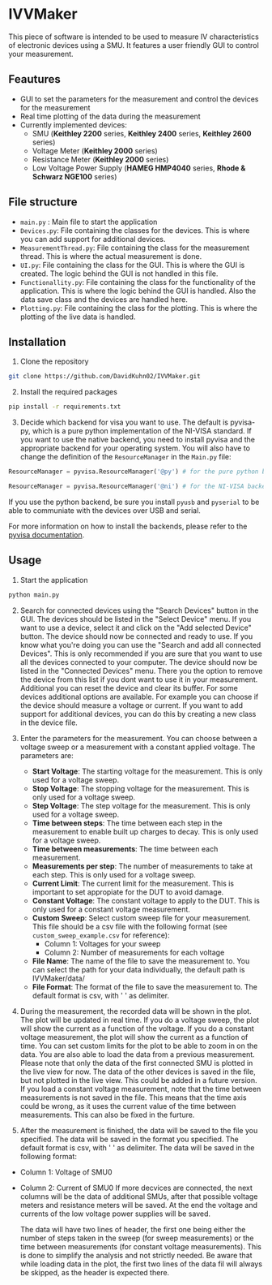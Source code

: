 # IVVMaker
This piece of software is intended to be used to measure IV characteristics of electronic devices using a SMU. It features a user friendly GUI to control your measurement.

## Feautures
- GUI to set the parameters for the measurement and control the devices for the measurement
- Real time plotting of the data during the measurement
- Currently implemented devices:
    - SMU (__Keithley 2200__ series, __Keithley 2400__ series, __Keithley 2600__ series)
    - Voltage Meter (__Keithley 2000__ series)
    - Resistance Meter (__Keithley 2000__ series)
    - Low Voltage Power Supply (__HAMEG HMP4040__ series, __Rhode & Schwarz NGE100__ series) 

## File structure
- `main.py` : Main file to start the application
- `Devices.py`: File containing the classes for the devices. This is where you can add support for additional devices.
- `MeasurementThread.py`: File containing the class for the measurement thread. This is where the actual measurement is done.
- `UI.py`: File containing the class for the GUI. This is where the GUI is created. The logic behind the GUI is not handled in this file.
- `Functionallity.py`: File containing the class for the functionality of the application. This is where the logic behind the GUI is handled. Also the data save class and the devices are handled here.
- `Plotting.py`: File containing the class for the plotting. This is where the plotting of the live data is handled.
## Installation
1. Clone the repository
```bash 
git clone https://github.com/DavidKuhn02/IVVMaker.git
```
2. Install the required packages
```bash
pip install -r requirements.txt
```
3. Decide which backend for visa you want to use. The default is pyvisa-py, which is a pure python implementation of the NI-VISA standard. If you want to use the native backend, you need to install pyvisa and the appropriate backend for your operating system. You will also have to change the definition of the `ResourceManager` in the `Main.py` file:
```python 
ResourceManager = pyvisa.ResourceManager('@py') # for the pure python backend

ResourceManager = pyvisa.ResourceManager('@ni') # for the NI-VISA backend
```
  If you use the python backend, be sure you install `pyusb` and `pyserial` to be able to communiate with the devices over USB and serial.
  
For more information on how to install the backends, please refer to the [pyvisa documentation](https://pyvisa.readthedocs.io/en/).

## Usage
1. Start the application
```bash
python main.py
```
2. Search for connected devices using the "Search Devices" button in the GUI. The devices should be listed in the "Select Device" menu. If you want to use a device, select it and click on the "Add selected Device" button. The device should now be connected and ready to use. If you know what you're doing you can use the "Search and add all connected Devices". This is only recommended if you are sure that you want to use all the devices connected to your computer.
The device should now be listed in the "Connected Devices" menu. There you the option to remove the device from this list if you dont want to use it in your measurement. Additional you can reset the device and clear its buffer. For some devices additional options are available. For example you can choose if the device should measure a voltage or current.
If you want to add support for additional devices, you can do this by creating a new class in the device file.

3. Enter the parameters for the measurement. You can choose between a voltage sweep or a measurement with a constant applied voltage.
The parameters are:
    - __Start Voltage__: The starting voltage for the measurement. This is only used for a voltage sweep.
    - __Stop Voltage__: The stopping voltage for the measurement. This is only used for a voltage sweep.
    - __Step Voltage__: The step voltage for the measurement. This is only used for a voltage sweep.
    - __Time between steps__: The time between each step in the measurement to enable built up charges to decay. This is only used for a voltage sweep.
    - __Time between measurements__: The time between each measurement.
    - __Measurements per step__: The number of measurements to take at each step. This is only used for a voltage sweep. 
    - __Current Limit__: The current limit for the measurement. This is important to set appropiate for the DUT to avoid damage.
    - __Constant Voltage__: The constant voltage to apply to the DUT. This is only used for a constant voltage measurement.
    - __Custom Sweep__: Select custom sweep file for your measurement. This file should be a csv file with the following format (see `custom_sweep_example.csv` for reference):
        - Column 1: Voltages for your sweep
        - Column 2: Number of measurements for each voltage 
    - __File Name__: The name of the file to save the measurement to. You can select the path for your data individually, the default path is IVVMaker/data/
    - __File Format__: The format of the file to save the measurement to. The default format is csv, with ' ' as delimiter. 

4. During the measurement, the recorded data will be shown in the plot. The plot will be updated in real time. If you do a voltage sweep, the plot will show the current as a function of the voltage. If you do a constant voltage measurement, the plot will show the current as a function of time. You can set custom limits for the plot to be able to zoom in on the data. You are also able to load the data from a previous measurement. Please note that only the data of the first connected SMU is plotted in the live view for now. The data of the other devices is saved in the file, but not plotted in the live view. This could be added in a future version. If you load a constant voltage measurement, note that the time between measurements is not saved in the file. This means that the time axis could be wrong, as it uses the current value of the time between measurements. This can also be fixed in the furture. 

5. After the measurement is finished, the data will be saved to the file you specified. The data will be saved in the format you specified. The default format is csv, with ' ' as delimiter. The data will be saved in the following format:
- Column 1: Voltage of SMU0
- Column 2: Current of SMU0
If more decvices are connected, the next columns will be the data of additional SMUs, after that possible voltage meters and resistance meters will be saved. At the end the voltage and currents of the low voltage power supplies will be saved. 

    The data will have two lines of header, the first one being either the number of steps taken in the sweep (for sweep measurements) or the time between measurements (for constant voltage measurements). This is done to simplify the analysis and not strictly needed. Be aware that while loading data in the plot, the first two lines of the data fil will always be skipped, as the header is expected there.

